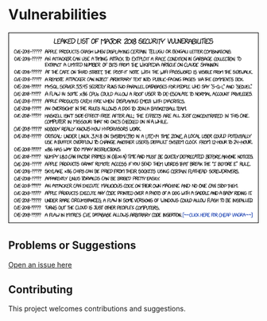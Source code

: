 # Vulnerabilities

![xkcd 1957: 2018 CVE List](../assets/images/2018_cve_list.png "CVE-2018-?????: It turns out Bruce Schneier is just two mischevious kids in a trenchcoat.")

## Problems or Suggestions

[Open an issue here](https://github.com/tymyrddin/orchard/issues)

## Contributing

This project welcomes contributions and suggestions. 
